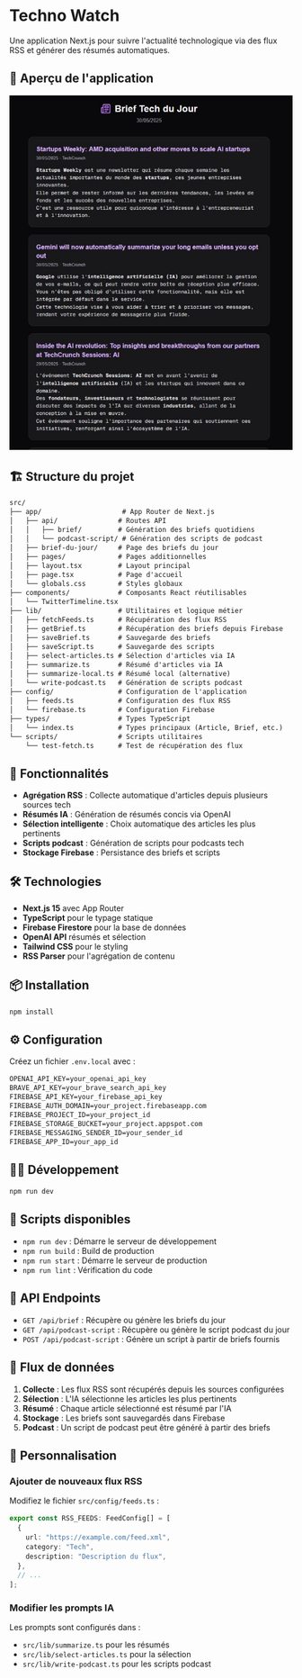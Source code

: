 # Techno Watch

Une application Next.js pour suivre l'actualité technologique via des flux RSS et générer des résumés automatiques.

## 📸 Aperçu de l'application

![Example de la page Brief Tech du Jour](ex_page.jpg)

## 🏗️ Structure du projet

```
src/
├── app/                    # App Router de Next.js
│   ├── api/               # Routes API
│   │   ├── brief/         # Génération des briefs quotidiens
│   │   └── podcast-script/ # Génération des scripts de podcast
│   ├── brief-du-jour/     # Page des briefs du jour
│   ├── pages/             # Pages additionnelles
│   ├── layout.tsx         # Layout principal
│   ├── page.tsx           # Page d'accueil
│   └── globals.css        # Styles globaux
├── components/            # Composants React réutilisables
│   └── TwitterTimeline.tsx
├── lib/                   # Utilitaires et logique métier
│   ├── fetchFeeds.ts      # Récupération des flux RSS
│   ├── getBrief.ts        # Récupération des briefs depuis Firebase
│   ├── saveBrief.ts       # Sauvegarde des briefs
│   ├── saveScript.ts      # Sauvegarde des scripts
│   ├── select-articles.ts # Sélection d'articles via IA
│   ├── summarize.ts       # Résumé d'articles via IA
│   ├── summarize-local.ts # Résumé local (alternative)
│   └── write-podcast.ts   # Génération de scripts podcast
├── config/                # Configuration de l'application
│   ├── feeds.ts           # Configuration des flux RSS
│   └── firebase.ts        # Configuration Firebase
├── types/                 # Types TypeScript
│   └── index.ts           # Types principaux (Article, Brief, etc.)
└── scripts/               # Scripts utilitaires
    └── test-fetch.ts      # Test de récupération des flux
```

## 🚀 Fonctionnalités

- **Agrégation RSS** : Collecte automatique d'articles depuis plusieurs sources tech
- **Résumés IA** : Génération de résumés concis via OpenAI
- **Sélection intelligente** : Choix automatique des articles les plus pertinents
- **Scripts podcast** : Génération de scripts pour podcasts tech
- **Stockage Firebase** : Persistance des briefs et scripts

## 🛠️ Technologies

- **Next.js 15** avec App Router
- **TypeScript** pour le typage statique
- **Firebase Firestore** pour la base de données
- **OpenAI API** résumés et sélection
- **Tailwind CSS** pour le styling
- **RSS Parser** pour l'agrégation de contenu

## 📦 Installation

```bash
npm install
```

## ⚙️ Configuration

Créez un fichier `.env.local` avec :

```env
OPENAI_API_KEY=your_openai_api_key
BRAVE_API_KEY=your_brave_search_api_key
FIREBASE_API_KEY=your_firebase_api_key
FIREBASE_AUTH_DOMAIN=your_project.firebaseapp.com
FIREBASE_PROJECT_ID=your_project_id
FIREBASE_STORAGE_BUCKET=your_project.appspot.com
FIREBASE_MESSAGING_SENDER_ID=your_sender_id
FIREBASE_APP_ID=your_app_id
```

## 🏃‍♂️ Développement

```bash
npm run dev
```

## 📝 Scripts disponibles

- `npm run dev` : Démarre le serveur de développement
- `npm run build` : Build de production
- `npm run start` : Démarre le serveur de production
- `npm run lint` : Vérification du code

## 🔗 API Endpoints

- `GET /api/brief` : Récupère ou génère les briefs du jour
- `GET /api/podcast-script` : Récupère ou génère le script podcast du jour
- `POST /api/podcast-script` : Génère un script à partir de briefs fournis

## 🎯 Flux de données

1. **Collecte** : Les flux RSS sont récupérés depuis les sources configurées
2. **Sélection** : L'IA sélectionne les articles les plus pertinents
3. **Résumé** : Chaque article sélectionné est résumé par l'IA
4. **Stockage** : Les briefs sont sauvegardés dans Firebase
5. **Podcast** : Un script de podcast peut être généré à partir des briefs

## 🔧 Personnalisation

### Ajouter de nouveaux flux RSS

Modifiez le fichier `src/config/feeds.ts` :

```typescript
export const RSS_FEEDS: FeedConfig[] = [
  {
    url: "https://example.com/feed.xml",
    category: "Tech",
    description: "Description du flux",
  },
  // ...
];
```

### Modifier les prompts IA

Les prompts sont configurés dans :

- `src/lib/summarize.ts` pour les résumés
- `src/lib/select-articles.ts` pour la sélection
- `src/lib/write-podcast.ts` pour les scripts podcast
